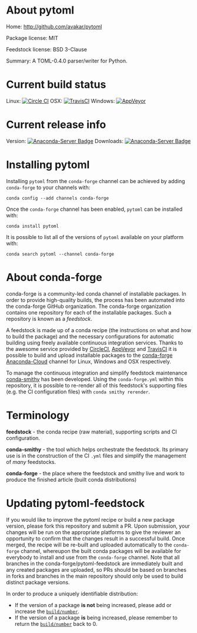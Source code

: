About pytoml
============

Home: http://github.com/avakar/pytoml

Package license: MIT

Feedstock license: BSD 3-Clause

Summary: A TOML-0.4.0 parser/writer for Python.



Current build status
====================

Linux: [![Circle CI](https://circleci.com/gh/conda-forge/pytoml-feedstock.svg?style=shield)](https://circleci.com/gh/conda-forge/pytoml-feedstock)
OSX: [![TravisCI](https://travis-ci.org/conda-forge/pytoml-feedstock.svg?branch=master)](https://travis-ci.org/conda-forge/pytoml-feedstock)
Windows: [![AppVeyor](https://ci.appveyor.com/api/projects/status/github/conda-forge/pytoml-feedstock?svg=True)](https://ci.appveyor.com/project/conda-forge/pytoml-feedstock/branch/master)

Current release info
====================
Version: [![Anaconda-Server Badge](https://anaconda.org/conda-forge/pytoml/badges/version.svg)](https://anaconda.org/conda-forge/pytoml)
Downloads: [![Anaconda-Server Badge](https://anaconda.org/conda-forge/pytoml/badges/downloads.svg)](https://anaconda.org/conda-forge/pytoml)

Installing pytoml
=================

Installing `pytoml` from the `conda-forge` channel can be achieved by adding `conda-forge` to your channels with:

```
conda config --add channels conda-forge
```

Once the `conda-forge` channel has been enabled, `pytoml` can be installed with:

```
conda install pytoml
```

It is possible to list all of the versions of `pytoml` available on your platform with:

```
conda search pytoml --channel conda-forge
```


About conda-forge
=================

conda-forge is a community-led conda channel of installable packages.
In order to provide high-quality builds, the process has been automated into the
conda-forge GitHub organization. The conda-forge organization contains one repository
for each of the installable packages. Such a repository is known as a *feedstock*.

A feedstock is made up of a conda recipe (the instructions on what and how to build
the package) and the necessary configurations for automatic building using freely
available continuous integration services. Thanks to the awesome service provided by
[CircleCI](https://circleci.com/), [AppVeyor](http://www.appveyor.com/)
and [TravisCI](https://travis-ci.org/) it is possible to build and upload installable
packages to the [conda-forge](https://anaconda.org/conda-forge)
[Anaconda-Cloud](http://docs.anaconda.org/) channel for Linux, Windows and OSX respectively.

To manage the continuous integration and simplify feedstock maintenance
[conda-smithy](http://github.com/conda-forge/conda-smithy) has been developed.
Using the ``conda-forge.yml`` within this repository, it is possible to re-render all of
this feedstock's supporting files (e.g. the CI configuration files) with ``conda smithy rerender``.


Terminology
===========

**feedstock** - the conda recipe (raw material), supporting scripts and CI configuration.

**conda-smithy** - the tool which helps orchestrate the feedstock.
                   Its primary use is in the construction of the CI ``.yml`` files
                   and simplify the management of *many* feedstocks.

**conda-forge** - the place where the feedstock and smithy live and work to
                  produce the finished article (built conda distributions)


Updating pytoml-feedstock
=========================

If you would like to improve the pytoml recipe or build a new
package version, please fork this repository and submit a PR. Upon submission,
your changes will be run on the appropriate platforms to give the reviewer an
opportunity to confirm that the changes result in a successful build. Once
merged, the recipe will be re-built and uploaded automatically to the
`conda-forge` channel, whereupon the built conda packages will be available for
everybody to install and use from the `conda-forge` channel.
Note that all branches in the conda-forge/pytoml-feedstock are
immediately built and any created packages are uploaded, so PRs should be based
on branches in forks and branches in the main repository should only be used to
build distinct package versions.

In order to produce a uniquely identifiable distribution:
 * If the version of a package **is not** being increased, please add or increase
   the [``build/number``](http://conda.pydata.org/docs/building/meta-yaml.html#build-number-and-string).
 * If the version of a package **is** being increased, please remember to return
   the [``build/number``](http://conda.pydata.org/docs/building/meta-yaml.html#build-number-and-string)
   back to 0.
